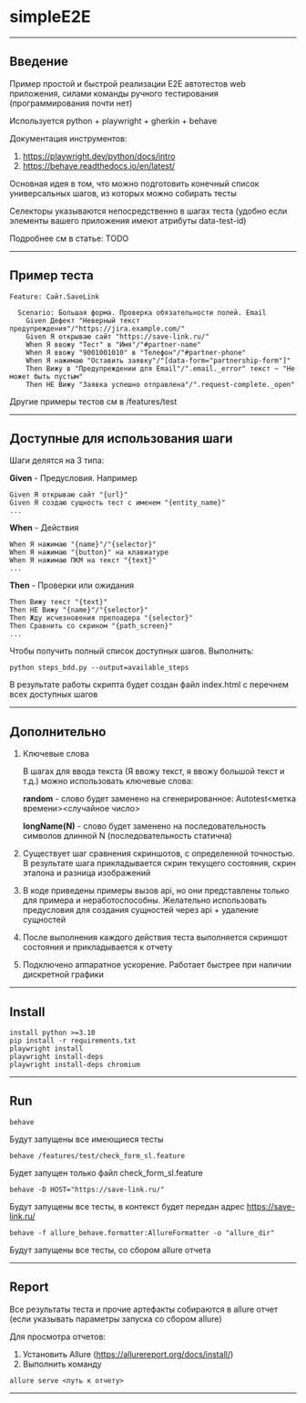 # simpleE2E

****
## Введение

Пример простой и быстрой реализации E2E автотестов web приложения, силами команды ручного тестирования 
(программирования почти нет)

Используется python + playwright + gherkin + behave

Документация инструментов:
1. https://playwright.dev/python/docs/intro
2. https://behave.readthedocs.io/en/latest/

Основная идея в том, что можно подготовить конечный список универсальных шагов, 
из которых можно собирать тесты

Селекторы указываются непосредственно в шагах теста 
(удобно если элементы вашего приложения имеют атрибуты data-test-id)

Подробнее см в статье: TODO
****

## Пример теста

```
Feature: Сайт.SaveLink

  Scenario: Большая форма. Проверка обязательности полей. Email
    Given Дефект "Неверный текст предупреждения"/"https://jira.example.com/"
    Given Я открываю сайт "https://save-link.ru/"
    When Я ввожу "Тест" в "Имя"/"#partner-name"
    When Я ввожу "9001001010" в "Телефон"/"#partner-phone"
    When Я нажимаю "Оставить заявку"/"[data-form="partnership-form"]"
    Then Вижу в "Предупреждении для Email"/".email._error" текст ~ "Не может быть пустым"
    Then НЕ Вижу "Заявка успешно отправлена"/".request-complete._open"
```

Другие примеры тестов см в /features/test

****

## Доступные для использования шаги

Шаги делятся на 3 типа:

**Given** - Предусловия. Например
```
Given Я открываю сайт "{url}"
Given Я создаю сущность тест с именем "{entity_name}"
...
```

**When** - Действия
```
When Я нажимаю "{name}"/"{selector}"
When Я нажимаю "{button}" на клавиатуре
When Я нажимаю ПКМ на текст "{text}"
...
```

**Then** - Проверки или ожидания
```
Then Вижу текст "{text}"
Then НЕ Вижу "{name}"/"{selector}"
Then Жду исчезновения прелоадера "{selector}"
Then Сравнить со скрином "{path_screen}"
...
```

Чтобы получить полный список доступных шагов. Выполнить:
```
python steps_bdd.py --output=available_steps
```
В результате работы скрипта будет создан файл index.html с перечнем всех доступных шагов

****

## Дополнительно

1. Ключевые слова

    В шагах для ввода текста (Я ввожу текст, я ввожу большой текст и т.д.) можно использовать ключевые слова:

    **random** - слово будет заменено на сгенерированное: Autotest<метка времени><случайное число>

    **longName(N)** - слово будет заменено на последовательность символов длинной N (последовательность статична)
2. Существует шаг сравнения скриншотов, с определенной точностью. В результате шага прикладывается скрин текущего состояния, скрин эталона и разница изображений
3. В коде приведены примеры вызов api, но они представлены только для примера и неработоспособны.
Желательно использовать предусловия для создания сущностей через api + удаление сущностей
4. После выполнения каждого действия теста выполняется скриншот состояния и прикладывается к отчету
5. Подключено аппаратное ускорение. Работает быстрее при наличии дискретной графики

****

## Install
```
install python >=3.10 
pip install -r requirements.txt
playwright install
playwright install-deps
playwright install-deps chromium
```
****

## Run

```
behave
```
Будут запущены все имеющиеся тесты

```
behave /features/test/check_form_sl.feature
```
Будет запущен только файл check_form_sl.feature

```
behave -D HOST="https://save-link.ru/"
```

Будут запущены все тесты, в контекст будет передан адрес https://save-link.ru/

```
behave -f allure_behave.formatter:AllureFormatter -o "allure_dir"
```

Будут запущены все тесты, со сбором allure отчета

****

## Report

Все результаты теста и прочие артефакты собираются в allure отчет 
(если указывать параметры запуска со сбором allure)

Для просмотра отчетов:
1. Установить Allure (https://allurereport.org/docs/install/)
2. Выполнить команду
```
allure serve <путь к отчету>
```
****